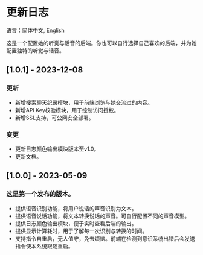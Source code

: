 # 更新日志

语言：简体中文, [English](CHANGELOG.md)

这是一个配置她的听觉与话音的后端。你也可以自行选择自己喜欢的后端，并为她配置独特的听觉与话音。

## [1.0.1] - 2023-12-08

### 更新

- 新增搜索聊天纪录模块，用于前端浏览与她交流过的内容。 
- 新增API Key校验模块，用于控制访问授权。
- 新增SSL支持，可公网安全部署。

### 变更

- 更新日志颜色输出模块版本至v1.0。
- 更新文档。

## [1.0.0] - 2023-05-09

### 这是第一个发布的版本。

- 提供语音识别功能，将用户说话的声音识别为文本。
- 提供语音说话功能，将文本转换说话的声音。可自行配置不同的声音模型。
- 提供日志颜色输出模块，便于实时查看后端的输出。
- 提供显示计算耗时，用于了解每一次识别与转换的时间。
- 支持指令自重启，无人值守，免去烦恼。前端在检测到意识系统出错后会发送指令使本系统跟随重启。